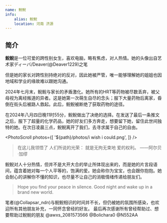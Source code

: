 ```yaml
---
name: 鲵鲵
info:
    alias: 鲵鲵
    location: 河南 济源
---
```


## 简介

**鲵鲵**是一位可爱的跨性别女生，喜欢电脑，略有焦虑，对人热情。她的头像出自艺术家ディーバ/Deaver(@Deaver1229)之笔

但是她的家长对跨性别持绝对的反对，因此她被严管，唯一能够理解她的姐姐也因地域和学业的缘故难以跟她沟通。

2024年七月末，鲵鲵与家长的矛盾激化。她所有的HRT等药物被尽数丢弃，被父母视为离经叛道的异者。这是她第一次萌生自尽的念头；服下大量药物后离家，昏倒在街头后被路人救起。此后，鲵鲵被断绝了获取药物的途径。

在2024年八月四日晚11时55分，鲵鲵做出了决绝的选择。在发送了最后一条推文之后，服下了超量的化学药品，她的好友们多方奔走，想要留下她，留住此世间独特的她。在次日凌晨三点，鲵鲵离开了我们，去寻求属于自己的自由。

<PhotoScroll photos={[ '${path}/photos/i wish i could.png', ]} />

> 在这儿我领悟了 
> 人们所说的光荣： 
> 就是无拘无束地 
> 爱的权利。
> ——阿尔贝·加缪

鲵鲵对人十分热情，但并不是大开大合的举止所体现出来的，而是她的片言段语间，蕴含着她对每一个人平等的，饱满的爱。她会称你为宝宝，也会跟你抱抱。她会耐心的讲解你不懂的知识，也尽量不让自己的消极情绪传递给朋友们。

> Hope you find your peace in silence.
> Good night and wake up in a brand new world.

笔者(@Collapsar_ndn)与鲵鲵相识的时间并不长，但仍被她的氛围所感染，也欢迎所有其他朋友补充，一同怀念曾经的好友。
最后再次感谢所有曾经帮助过、想要帮助过鲵鲵的朋友 @awxs_2081573566 @Bolichara0 @N552AA